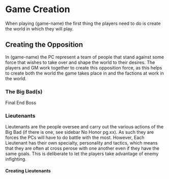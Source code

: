 # Game Creation
When playing (game-name) the first thing the players need to do is create the world in which they will play.
## Creating the Opposition
In (game-name) the PC represent a team of people that stand against some force that wishes to take over and shape the world to their desires. The players and GM work together to create this opposition force, as this helps to create both the world the game takes place in and the factions at work in the world.

### The Big Bad(s)
Final End Boss

### Lieutenants
Lieutenants are the people oversee and carry out the various actions of the Big Bad (if there is one, see sidebar No Honor pg.xx). As such they are forces the PCs will have to do battle with the most. However, Each Lieutenant has their own specialty, personality and tactics, which means that they are often at cross perose with one another even if they have the same goals.  This is deliberate to let the players take advantage of enemy infighting.

#### Creating Lieutenants
